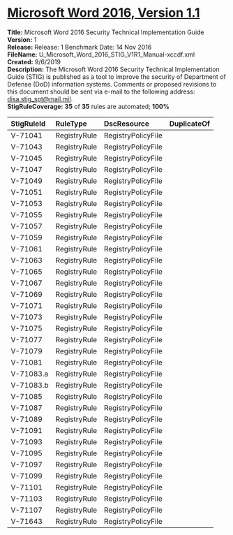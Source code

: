 # [Microsoft Word 2016, Version 1.1](https://github.com/Microsoft/PowerStig/wiki/Office-Word2016-1.1)

**Title:** Microsoft Word 2016 Security Technical Implementation Guide  
**Version:** 1  
**Release:** Release: 1 Benchmark Date: 14 Nov 2016  
**FileName:** U_Microsoft_Word_2016_STIG_V1R1_Manual-xccdf.xml  
**Created:** 9/6/2019  
**Description:** The Microsoft Word 2016 Security Technical Implementation Guide (STIG) is published as a tool to improve the security of Department of Defense (DoD) information systems.  Comments or proposed revisions to this document should be sent via e-mail to the following address: disa.stig_spt@mail.mil.  
**StigRuleCoverage:** **35** of **35** rules are automated; **100%**  

| StigRuleId | RuleType | DscResource | DuplicateOf |
| :---- | :---- | :---- | :---- |
| V-71041 | RegistryRule | RegistryPolicyFile |  |
| V-71043 | RegistryRule | RegistryPolicyFile |  |
| V-71045 | RegistryRule | RegistryPolicyFile |  |
| V-71047 | RegistryRule | RegistryPolicyFile |  |
| V-71049 | RegistryRule | RegistryPolicyFile |  |
| V-71051 | RegistryRule | RegistryPolicyFile |  |
| V-71053 | RegistryRule | RegistryPolicyFile |  |
| V-71055 | RegistryRule | RegistryPolicyFile |  |
| V-71057 | RegistryRule | RegistryPolicyFile |  |
| V-71059 | RegistryRule | RegistryPolicyFile |  |
| V-71061 | RegistryRule | RegistryPolicyFile |  |
| V-71063 | RegistryRule | RegistryPolicyFile |  |
| V-71065 | RegistryRule | RegistryPolicyFile |  |
| V-71067 | RegistryRule | RegistryPolicyFile |  |
| V-71069 | RegistryRule | RegistryPolicyFile |  |
| V-71071 | RegistryRule | RegistryPolicyFile |  |
| V-71073 | RegistryRule | RegistryPolicyFile |  |
| V-71075 | RegistryRule | RegistryPolicyFile |  |
| V-71077 | RegistryRule | RegistryPolicyFile |  |
| V-71079 | RegistryRule | RegistryPolicyFile |  |
| V-71081 | RegistryRule | RegistryPolicyFile |  |
| V-71083.a | RegistryRule | RegistryPolicyFile |  |
| V-71083.b | RegistryRule | RegistryPolicyFile |  |
| V-71085 | RegistryRule | RegistryPolicyFile |  |
| V-71087 | RegistryRule | RegistryPolicyFile |  |
| V-71089 | RegistryRule | RegistryPolicyFile |  |
| V-71091 | RegistryRule | RegistryPolicyFile |  |
| V-71093 | RegistryRule | RegistryPolicyFile |  |
| V-71095 | RegistryRule | RegistryPolicyFile |  |
| V-71097 | RegistryRule | RegistryPolicyFile |  |
| V-71099 | RegistryRule | RegistryPolicyFile |  |
| V-71101 | RegistryRule | RegistryPolicyFile |  |
| V-71103 | RegistryRule | RegistryPolicyFile |  |
| V-71107 | RegistryRule | RegistryPolicyFile |  |
| V-71643 | RegistryRule | RegistryPolicyFile |  |
